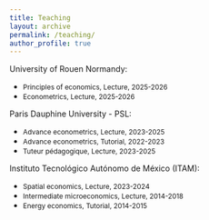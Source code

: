 ```yaml
---
title: Teaching
layout: archive
permalink: /teaching/
author_profile: true
---
```


University of Rouen Normandy:
* <span style="font-size: 0.85em;">Principles of economics, Lecture, 2025-2026</span>
* <span style="font-size: 0.85em;">Econometrics, Lecture, 2025-2026</span>

Paris Dauphine University - PSL:
* <span style="font-size: 0.85em;">Advance econometrics, Lecture, 2023-2025</span>
* <span style="font-size: 0.85em;">Advance econometrics, Tutorial, 2022-2023</span>
* <span style="font-size: 0.85em;">Tuteur pédagogique, Lecture, 2023-2025</span>

Instituto Tecnológico Autónomo de México (ITAM):
* <span style="font-size: 0.85em;">Spatial economics, Lecture, 2023-2024</span>  
* <span style="font-size: 0.85em;">Intermediate microeconomics, Lecture, 2014-2018</span>
* <span style="font-size: 0.85em;">Energy economics, Tutorial, 2014-2015</span>

